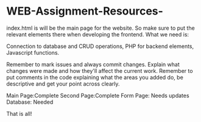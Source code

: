 # WEB-Assignment-Resources-
index.html is will be the main page for the website. So make sure to put the relevant elements there when developing the frontend.
What we need is: 

Connection to database and CRUD operations, 
PHP for backend elements, 
Javascript functions.

Remember to mark issues and always commit changes. Explain what changes were made and how they'll affect the current work. Remember to put comments in the code explaining what the areas you added do, be descriptive and get your point across clearly.

Main Page:Complete 
Second Page:Complete 
Form Page: Needs updates
Database: Needed


That is all!
